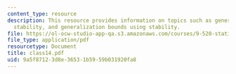 ```yaml
---
content_type: resource
description: This resource provides information on topics such as generalization Bounds,
  stability, and generalization bounds using stability.
file: https://ol-ocw-studio-app-qa.s3.amazonaws.com/courses/9-520-statistical-learning-theory-and-applications-spring-2006/9a5f87123d8e36531b5959b031920fa8_class14.pdf
file_type: application/pdf
resourcetype: Document
title: class14.pdf
uid: 9a5f8712-3d8e-3653-1b59-59b031920fa8
---
```

